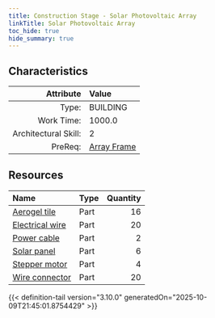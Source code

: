 ```yaml
---
title: Construction Stage - Solar Photovoltaic Array
linkTitle: Solar Photovoltaic Array
toc_hide: true
hide_summary: true
---
```

<!-- This is generated by the MarsSim HelpGenertor, do not edit. -->

## Characteristics

| Attribute      | Value |
|--------:|:------|
|Type:|BUILDING|
|Work Time:|1000.0|
|Architectural Skill:|2|
|PreReq:|[Array Frame](/docs/definitions/construction/array-frame)|

## Resources

| Name | Type | Quantity |
|:-----|:-----|-----:|
|[Aerogel tile](/docs/definitions/part/aerogel-tile)|Part|16|
|[Electrical wire](/docs/definitions/part/electrical-wire)|Part|20|
|[Power cable](/docs/definitions/part/power-cable)|Part|2|
|[Solar panel](/docs/definitions/part/solar-panel)|Part|6|
|[Stepper motor](/docs/definitions/part/stepper-motor)|Part|4|
|[Wire connector](/docs/definitions/part/wire-connector)|Part|20|




{{< definition-tail version="3.10.0" generatedOn="2025-10-09T21:45:01.8754429" >}}

